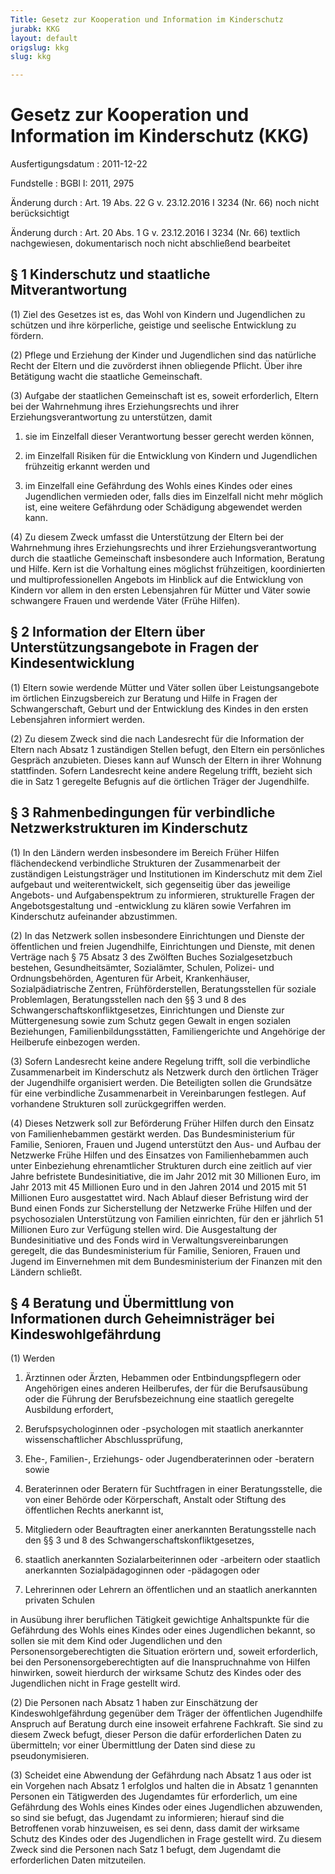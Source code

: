 ```yaml
---
Title: Gesetz zur Kooperation und Information im Kinderschutz
jurabk: KKG
layout: default
origslug: kkg
slug: kkg

---
```


# Gesetz zur Kooperation und Information im Kinderschutz (KKG)

Ausfertigungsdatum
:   2011-12-22

Fundstelle
:   BGBl I: 2011, 2975

Änderung durch
:   Art. 19 Abs. 22 G v. 23.12.2016 I 3234 (Nr. 66) noch nicht berücksichtigt

Änderung durch
:   Art. 20 Abs. 1 G v. 23.12.2016 I 3234 (Nr. 66) textlich nachgewiesen, dokumentarisch noch nicht abschließend bearbeitet


## § 1 Kinderschutz und staatliche Mitverantwortung

(1) Ziel des Gesetzes ist es, das Wohl von Kindern und Jugendlichen zu
schützen und ihre körperliche, geistige und seelische Entwicklung zu
fördern.

(2) Pflege und Erziehung der Kinder und Jugendlichen sind das
natürliche Recht der Eltern und die zuvörderst ihnen obliegende
Pflicht. Über ihre Betätigung wacht die staatliche Gemeinschaft.

(3) Aufgabe der staatlichen Gemeinschaft ist es, soweit erforderlich,
Eltern bei der Wahrnehmung ihres Erziehungsrechts und ihrer
Erziehungsverantwortung zu unterstützen, damit

1.  sie im Einzelfall dieser Verantwortung besser gerecht werden können,


2.  im Einzelfall Risiken für die Entwicklung von Kindern und Jugendlichen
    frühzeitig erkannt werden und


3.  im Einzelfall eine Gefährdung des Wohls eines Kindes oder eines
    Jugendlichen vermieden oder, falls dies im Einzelfall nicht mehr
    möglich ist, eine weitere Gefährdung oder Schädigung abgewendet werden
    kann.




(4) Zu diesem Zweck umfasst die Unterstützung der Eltern bei der
Wahrnehmung ihres Erziehungsrechts und ihrer Erziehungsverantwortung
durch die staatliche Gemeinschaft insbesondere auch Information,
Beratung und Hilfe. Kern ist die Vorhaltung eines möglichst
frühzeitigen, koordinierten und multiprofessionellen Angebots im
Hinblick auf die Entwicklung von Kindern vor allem in den ersten
Lebensjahren für Mütter und Väter sowie schwangere Frauen und werdende
Väter (Frühe Hilfen).


## § 2 Information der Eltern über Unterstützungsangebote in Fragen der Kindesentwicklung

(1) Eltern sowie werdende Mütter und Väter sollen über
Leistungsangebote im örtlichen Einzugsbereich zur Beratung und Hilfe
in Fragen der Schwangerschaft, Geburt und der Entwicklung des Kindes
in den ersten Lebensjahren informiert werden.

(2) Zu diesem Zweck sind die nach Landesrecht für die Information der
Eltern nach Absatz 1 zuständigen Stellen befugt, den Eltern ein
persönliches Gespräch anzubieten. Dieses kann auf Wunsch der Eltern in
ihrer Wohnung stattfinden. Sofern Landesrecht keine andere Regelung
trifft, bezieht sich die in Satz 1 geregelte Befugnis auf die
örtlichen Träger der Jugendhilfe.


## § 3 Rahmenbedingungen für verbindliche Netzwerkstrukturen im Kinderschutz

(1) In den Ländern werden insbesondere im Bereich Früher Hilfen
flächendeckend verbindliche Strukturen der Zusammenarbeit der
zuständigen Leistungsträger und Institutionen im Kinderschutz mit dem
Ziel aufgebaut und weiterentwickelt, sich gegenseitig über das
jeweilige Angebots- und Aufgabenspektrum zu informieren, strukturelle
Fragen der Angebotsgestaltung und -entwicklung zu klären sowie
Verfahren im Kinderschutz aufeinander abzustimmen.

(2) In das Netzwerk sollen insbesondere Einrichtungen und Dienste der
öffentlichen und freien Jugendhilfe, Einrichtungen und Dienste, mit
denen Verträge nach § 75 Absatz 3 des Zwölften Buches Sozialgesetzbuch
bestehen, Gesundheitsämter, Sozialämter, Schulen, Polizei- und
Ordnungsbehörden, Agenturen für Arbeit, Krankenhäuser,
Sozialpädiatrische Zentren, Frühförderstellen, Beratungsstellen für
soziale Problemlagen, Beratungsstellen nach den §§ 3 und 8 des
Schwangerschaftskonfliktgesetzes, Einrichtungen und Dienste zur
Müttergenesung sowie zum Schutz gegen Gewalt in engen sozialen
Beziehungen, Familienbildungsstätten, Familiengerichte und Angehörige
der Heilberufe einbezogen werden.

(3) Sofern Landesrecht keine andere Regelung trifft, soll die
verbindliche Zusammenarbeit im Kinderschutz als Netzwerk durch den
örtlichen Träger der Jugendhilfe organisiert werden. Die Beteiligten
sollen die Grundsätze für eine verbindliche Zusammenarbeit in
Vereinbarungen festlegen. Auf vorhandene Strukturen soll
zurückgegriffen werden.

(4) Dieses Netzwerk soll zur Beförderung Früher Hilfen durch den
Einsatz von Familienhebammen gestärkt werden. Das Bundesministerium
für Familie, Senioren, Frauen und Jugend unterstützt den Aus- und
Aufbau der Netzwerke Frühe Hilfen und des Einsatzes von
Familienhebammen auch unter Einbeziehung ehrenamtlicher Strukturen
durch eine zeitlich auf vier Jahre befristete Bundesinitiative, die im
Jahr 2012 mit 30 Millionen Euro, im Jahr 2013 mit 45 Millionen Euro
und in den Jahren 2014 und 2015 mit 51 Millionen Euro ausgestattet
wird. Nach Ablauf dieser Befristung wird der Bund einen Fonds zur
Sicherstellung der Netzwerke Frühe Hilfen und der psychosozialen
Unterstützung von Familien einrichten, für den er jährlich 51
Millionen Euro zur Verfügung stellen wird. Die Ausgestaltung der
Bundesinitiative und des Fonds wird in Verwaltungsvereinbarungen
geregelt, die das Bundesministerium für Familie, Senioren, Frauen und
Jugend im Einvernehmen mit dem Bundesministerium der Finanzen mit den
Ländern schließt.


## § 4 Beratung und Übermittlung von Informationen durch Geheimnisträger bei Kindeswohlgefährdung

(1) Werden

1.  Ärztinnen oder Ärzten, Hebammen oder Entbindungspflegern oder
    Angehörigen eines anderen Heilberufes, der für die Berufsausübung oder
    die Führung der Berufsbezeichnung eine staatlich geregelte Ausbildung
    erfordert,


2.  Berufspsychologinnen oder -psychologen mit staatlich anerkannter
    wissenschaftlicher Abschlussprüfung,


3.  Ehe-, Familien-, Erziehungs- oder Jugendberaterinnen oder -beratern
    sowie


4.  Beraterinnen oder Beratern für Suchtfragen in einer Beratungsstelle,
    die von einer Behörde oder Körperschaft, Anstalt oder Stiftung des
    öffentlichen Rechts anerkannt ist,


5.  Mitgliedern oder Beauftragten einer anerkannten Beratungsstelle nach
    den §§ 3 und 8 des Schwangerschaftskonfliktgesetzes,


6.  staatlich anerkannten Sozialarbeiterinnen oder -arbeitern oder
    staatlich anerkannten Sozialpädagoginnen oder -pädagogen oder


7.  Lehrerinnen oder Lehrern an öffentlichen und an staatlich anerkannten
    privaten Schulen



in Ausübung ihrer beruflichen Tätigkeit gewichtige Anhaltspunkte für
die Gefährdung des Wohls eines Kindes oder eines Jugendlichen bekannt,
so sollen sie mit dem Kind oder Jugendlichen und den
Personensorgeberechtigten die Situation erörtern und, soweit
erforderlich, bei den Personensorgeberechtigten auf die
Inanspruchnahme von Hilfen hinwirken, soweit hierdurch der wirksame
Schutz des Kindes oder des Jugendlichen nicht in Frage gestellt wird.

(2) Die Personen nach Absatz 1 haben zur Einschätzung der
Kindeswohlgefährdung gegenüber dem Träger der öffentlichen Jugendhilfe
Anspruch auf Beratung durch eine insoweit erfahrene Fachkraft. Sie
sind zu diesem Zweck befugt, dieser Person die dafür erforderlichen
Daten zu übermitteln; vor einer Übermittlung der Daten sind diese zu
pseudonymisieren.

(3) Scheidet eine Abwendung der Gefährdung nach Absatz 1 aus oder ist
ein Vorgehen nach Absatz 1 erfolglos und halten die in Absatz 1
genannten Personen ein Tätigwerden des Jugendamtes für erforderlich,
um eine Gefährdung des Wohls eines Kindes oder eines Jugendlichen
abzuwenden, so sind sie befugt, das Jugendamt zu informieren; hierauf
sind die Betroffenen vorab hinzuweisen, es sei denn, dass damit der
wirksame Schutz des Kindes oder des Jugendlichen in Frage gestellt
wird. Zu diesem Zweck sind die Personen nach Satz 1 befugt, dem
Jugendamt die erforderlichen Daten mitzuteilen.

